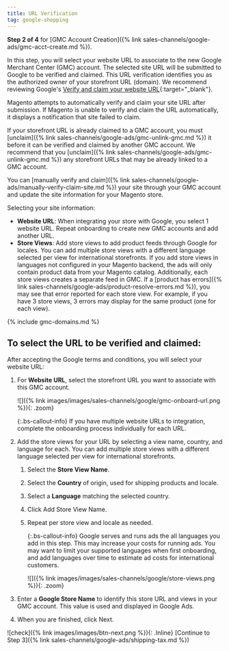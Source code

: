 ```yaml
---
title: URL Verification
tag: google-shopping
---
```



**Step 2 of 4** for [GMC Account Creation]({% link sales-channels/google-ads/gmc-acct-create.md %}).

In this step, you will select your website URL to associate to the new Google Merchant Center (GMC) account. The selected site URL will be submitted to Google to be verified and claimed. This URL verification identifies you as the authorized owner of your storefront URL (domain). We recommend reviewing Google's [Verify and claim your website URL][1]{:target="_blank"}.

Magento attempts to automatically verify and claim your site URL after submission. If Magento is unable to verify and claim the URL automatically, it displays a notification that site failed to claim.

If your storefront URL is already claimed to a GMC account, you must [unclaim]({% link sales-channels/google-ads/gmc-unlink-gmc.md %}) it before it can be verified and claimed by another GMC account. We recommend that you [unclaim]({% link sales-channels/google-ads/gmc-unlink-gmc.md %}) any storefront URLs that may be already linked to a GMC account.

You can [manually verify and claim]({% link sales-channels/google-ads/manually-verify-claim-site.md %}) your site through your GMC account and update the site information for your Magento store.

Selecting your site information:

* **Website URL**: When integrating your store with Google, you select 1 website URL. Repeat onboarding to create new GMC accounts and add another URL.
* **Store Views**: Add store views to add product feeds through Google for locales. You can add multiple store views with a different language selected per view for international storefronts. If you add store views in languages not configured in your Magento backend, the ads will only contain product data from your Magento catalog. Additionally, each store views creates a separate feed in GMC. If a [product has errors]({% link sales-channels/google-ads/product-resolve-errors.md %}), you may see that error reported for each store view. For example, if you have 3 store views, 3 errors may display for the same product (one for each view).

{% include gmc-domains.md %}

## To select the URL to be verified and claimed:

After accepting the Google terms and conditions, you will select your website URL:

1. For **Website URL**, select the storefront URL you want to associate with this GMC account.

    ![]({% link images/images/sales-channels/google/gmc-onboard-url.png %}){: .zoom}

    {:.bs-callout-info}
    If you have multiple website URLs to integration, complete the onboarding process individually for each URL.

1. Add the store views for your URL by selecting a view name, country, and language for each. You can add multiple store views with a different language selected per view for international storefronts.

   1. Select the **Store View Name**.

   1. Select the **Country** of origin, used for shipping products and locale.

   1. Select a **Language** matching the selected country.

   1. Click <span class="btn">Add Store View Name</span>.

   1. Repeat per store view and locale as needed.

        {:.bs-callout-info}
        Google serves and runs ads the all languages you add in this step. This may increase your costs for running ads. You may want to limit your supported languages when first onboarding, and add languages over time to estimate ad costs for international customers.

        ![]({% link images/images/sales-channels/google/store-views.png %}){: .zoom}

1. Enter a **Google Store Name** to identify this store URL and views in your GMC account. This value is used and displayed in Google Ads.

1. When you are finished, click <span class="btn">Next</span>.

![check]({% link images/images/btn-next.png %}){: .Inline} [Continue to Step 3]({% link sales-channels/google-ads/shipping-tax.md %})

[1]: https://support.google.com/merchants/answer/176793?hl=en
